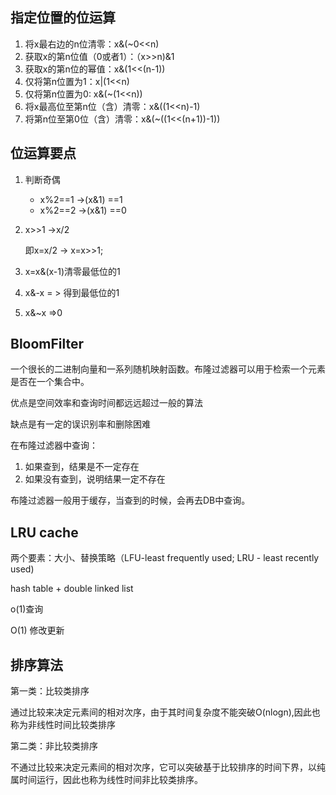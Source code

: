 ## 指定位置的位运算

1. 将x最右边的n位清零：x&(~0<<n)
2. 获取x的第n位值（0或者1）：（x>>n)&1
3. 获取x的第n位的幂值：x&(1<<(n-1))
4. 仅将第n位置为1：x|(1<<n)
5. 仅将第n位置为0: x&(~(1<<n))
6. 将x最高位至第n位（含）清零：x&((1<<n)-1)
7. 将第n位至第0位（含）清零：x&(~((1<<(n+1))-1))



## 位运算要点

1. 判断奇偶

   * x%2==1 ->(x&1) ==1
   * x%2==2 ->(x&1) ==0

2. x>>1 ->x/2 

   即x=x/2 -> x=x>>1;

3. x=x&(x-1)清零最低位的1

4. x&-x = > 得到最低位的1

5. x&~x =>0 

   



## BloomFilter

一个很长的二进制向量和一系列随机映射函数。布隆过滤器可以用于检索一个元素是否在一个集合中。

优点是空间效率和查询时间都远远超过一般的算法

缺点是有一定的误识别率和删除困难



在布隆过滤器中查询：

1. 如果查到，结果是不一定存在
2. 如果没有查到，说明结果一定不存在

布隆过滤器一般用于缓存，当查到的时候，会再去DB中查询。



## LRU cache

两个要素：大小、替换策略（LFU-least frequently used; LRU - least recently used)

hash table + double linked list

o(1)查询

O(1) 修改更新



## 排序算法

第一类：比较类排序

通过比较来决定元素间的相对次序，由于其时间复杂度不能突破O(nlogn),因此也称为非线性时间比较类排序

第二类：非比较类排序

不通过比较来决定元素间的相对次序，它可以突破基于比较排序的时间下界，以纯属时间运行，因此也称为线性时间非比较类排序。